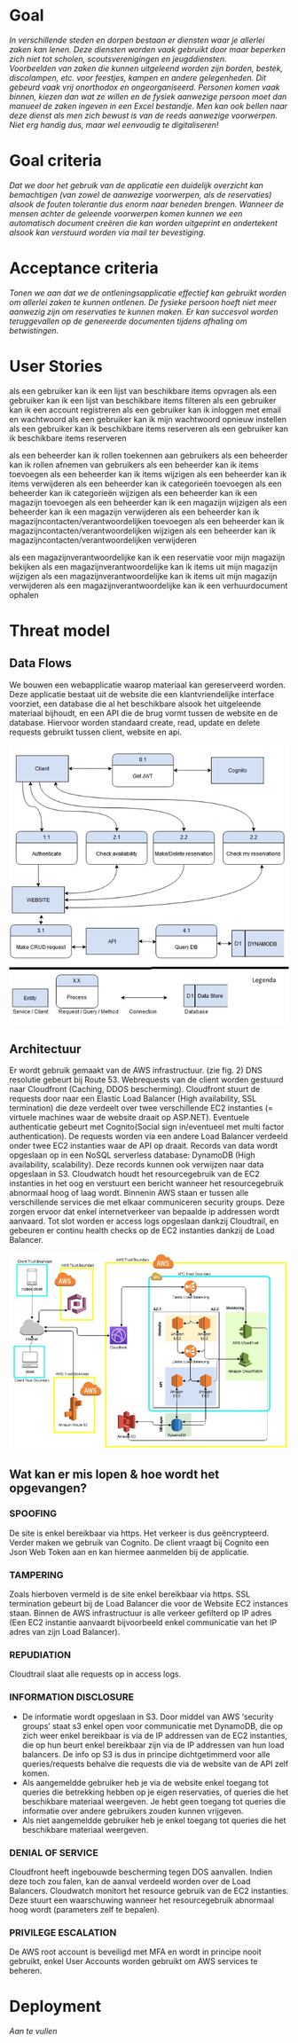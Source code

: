# Goal
*In verschillende steden en dorpen bestaan er diensten waar je allerlei zaken kan lenen. Deze diensten worden vaak gebruikt door maar beperken zich niet tot scholen, scoutsverenigingen en jeugddiensten.  
Voorbeelden van zaken die kunnen uitgeleend worden zijn borden, bestek, discolampen, etc. voor feestjes, kampen en andere gelegenheden. 
Dit gebeurd vaak vrij onorthodox en ongeorganiseerd. Personen komen vaak binnen, kiezen dan wat ze willen en de fysiek aanwezige persoon moet dan manueel de zaken ingeven in een Excel bestandje. Men kan ook bellen naar deze dienst als men zich bewust is van de reeds aanwezige voorwerpen. Niet erg handig dus, maar wel eenvoudig te digitaliseren!*

# Goal criteria
*Dat we door het gebruik van de applicatie een duidelijk overzicht kan bemachtigen (van zowel de aanwezige voorwerpen, als de reservaties) alsook de fouten tolerantie dus enorm naar beneden brengen. Wanneer de mensen achter de geleende voorwerpen komen kunnen we een automatisch document creëren die kan worden uitgeprint en ondertekent alsook kan verstuurd worden via mail ter bevestiging.*
 
# Acceptance criteria
*Tonen we aan dat we de ontleningsapplicatie effectief kan gebruikt worden om allerlei zaken te kunnen ontlenen. De fysieke persoon hoeft niet meer aanwezig zijn om reservaties te kunnen maken. 
Er kan succesvol worden teruggevallen op de genereerde documenten tijdens afhaling om betwistingen.*

# User Stories
als een gebruiker kan ik
        een lijst van beschikbare items opvragen
als een gebruiker kan ik
        een lijst van beschikbare items filteren
als een gebruiker kan ik
        een account registreren
als een gebruiker kan ik
        inloggen met email en wachtwoord
als een gebruiker kan ik
        mijn wachtwoord opnieuw instellen
als een gebruiker kan ik
        beschikbare items reserveren
als een gebruiker kan ik
        beschikbare items reserveren

als een beheerder kan ik
        rollen toekennen aan gebruikers
als een beheerder kan ik
        rollen afnemen van gebruikers
als een beheerder kan ik
        items toevoegen
als een beheerder kan ik
        items wijzigen
als een beheerder kan ik
        items verwijderen
als een beheerder kan ik
        categorieën toevoegen
als een beheerder kan ik
        categorieën wijzigen
als een beheerder kan ik
        een magazijn toevoegen
als een beheerder kan ik
        een magazijn wijzigen
als een beheerder kan ik
        een magazijn verwijderen
als een beheerder kan ik
        magazijncontacten/verantwoordelijken toevoegen
als een beheerder kan ik
        magazijncontacten/verantwoordelijken wijzigen
als een beheerder kan ik
        magazijncontacten/verantwoordelijken verwijderen

als een magazijnverantwoordelijke kan ik
        een reservatie voor mijn magazijn bekijken
als een magazijnverantwoordelijke kan ik
        items uit mijn magazijn wijzigen
als een magazijnverantwoordelijke kan ik
        items uit mijn magazijn verwijderen
als een magazijnverantwoordelijke kan ik
        een verhuurdocument ophalen






# Threat model
## Data Flows 
We bouwen een webapplicatie waarop materiaal kan gereserveerd worden. Deze applicatie bestaat uit de website die een klantvriendelijke interface voorziet, een database die al het beschikbare alsook het uitgeleende materiaal bijhoudt, en een API die de brug vormt tussen de website en de database. Hiervoor worden standaard create, read, update en delete requests gebruikt tussen client, website en api. 

![flow](https://raw.githubusercontent.com/EHB-TI/web-app-low-expectations/main/FLOW.jpg)

## Architectuur 

Er wordt gebruik gemaakt van de AWS infrastructuur. (zie fig. 2)
DNS resolutie gebeurt bij Route 53.
Webrequests van de client worden gestuurd naar Cloudfront (Caching, DDOS bescherming). 
Cloudfront stuurt de requests door naar een Elastic Load Balancer (High availability, SSL termination) die deze verdeelt over twee verschillende EC2 instanties (= virtuele machines waar de website draait op ASP.NET). 
Eventuele authenticatie gebeurt met Cognito(Social sign in/eventueel met multi factor authentication).
De requests worden via een andere Load Balancer verdeeld onder twee EC2 instanties waar de API op draait.
Records van data wordt opgeslaan op in een NoSQL serverless database: DynamoDB (High availability, scalability).
Deze records kunnen ook verwijzen naar data opgeslaan in S3.
Cloudwatch houdt het resourcegebruik van de EC2 instanties in het oog en verstuurt een bericht wanneer het resourcegebruik abnormaal hoog of laag wordt.
Binnenin AWS staan er tussen alle verschillende services die met elkaar communiceren security groups. Deze zorgen ervoor dat enkel internetverkeer van bepaalde ip addressen wordt aanvaard.
Tot slot worden er access logs opgeslaan dankzij Cloudtrail, en gebeuren er continu health checks op de EC2 instanties dankzij de Load Balancer.

![architectuur](https://raw.githubusercontent.com/EHB-TI/web-app-low-expectations/main/Architecture.jpg)

## Wat kan er mis lopen & hoe wordt het opgevangen? 

### SPOOFING 
De site is enkel bereikbaar via https. Het verkeer is dus geëncrypteerd. Verder maken we gebruik van Cognito. De client vraagt bij Cognito een Json Web Token aan en kan hiermee aanmelden bij de applicatie. 

### TAMPERING
Zoals hierboven vermeld is de site enkel bereikbaar via https. SSL termination gebeurt bij de Load Balancer die voor de Website EC2 instances staan. 
Binnen de AWS infrastructuur is alle verkeer gefilterd op IP adres (Een EC2 instantie aanvaardt bijvoorbeeld enkel communicatie van het IP adres van zijn Load Balancer).
 
### REPUDIATION
Cloudtrail slaat alle requests op in access logs. 
 
### INFORMATION DISCLOSURE
- De informatie wordt opgeslaan in S3. Door middel van AWS ‘security groups’ staat s3 enkel open voor communicatie met DynamoDB, die op zich weer enkel bereikbaar is via de IP addressen van de EC2 instanties, die op hun beurt enkel bereikbaar zijn via de IP addressen van hun load balancers.
De info op S3 is dus in principe dichtgetimmerd voor alle queries/requests behalve die requests die via de website van de API zelf komen. 
- Als aangemeldde gebruiker heb je via de website enkel toegang tot queries die betrekking hebben op je eigen reservaties, of queries die het beschikbare materiaal weergeven. Je hebt geen toegang tot queries die informatie over andere gebruikers zouden kunnen vrijgeven.
- Als niet aangemeldde gebruiker heb je enkel toegang tot queries die het beschikbare materiaal weergeven.

 
### DENIAL OF SERVICE
Cloudfront heeft ingebouwde bescherming tegen DOS aanvallen. Indien deze toch zou falen, kan de aanval verdeeld worden over de Load Balancers.
Cloudwatch monitort het resource gebruik van de EC2 instanties. Deze stuurt een waarschuwing wanneer het resourcegebruik abnormaal hoog wordt (parameters zelf te bepalen).
 
 
### PRIVILEGE ESCALATION
De AWS root account is beveiligd met MFA en wordt in principe nooit gebruikt, enkel User Accounts worden gebruikt om AWS services te beheren. 



# Deployment
*Aan te vullen*
